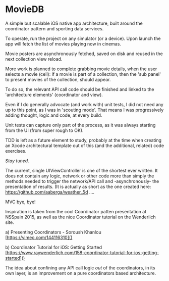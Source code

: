 # MovieDB
A simple but scalable iOS native app architecture, built around the coordinator pattern and sporting data services.

To operate, run the project on any simulator (or a device).
Upon launch the app will fetch the list of movies playing now in cinemas.

Movie posters are asynchronously fetched, saved on disk and reused in the next collection view reload.

More work is planned to complete grabbing movie details, when the user selects a movie (cell): if a movie is part of a collection, then the 'sub panel' to present movies of the collection, should appear.

To do so, the relevant API call code should be finished and linked to the 'architecture elements' (coordinator and view).

Even if I do generally advocate (and work with) unit tests, I did not need any up to this point, as I was in 'scouting mode'. That means I was progressively adding thought, logic and code, at every build.

Unit tests can capture only part of the process, as it was always starting from the UI (from super rough to OK).

TDD is left as a future element to study, probably at the time when creating an Xcode architectural template out of this (and the additional, related) code exercises.  

_Stay tuned._

The current, single UIViewController is one of the shortest ever written. 
It does not contain any logic, network or other code more than simply the methods needed to trigger the network/API call and -asynchronously- the presentation of results.
(It is actually as short as the one created here: https://github.com/aaberga/weather_5d ....

MVC bye, bye!

Inspiration is taken from the cool Coordinator patten presentation at NSSpain 2015, as well as the nice Coordinator tutorial on the Wenderlich site.

a) Presenting Coordinators - Soroush Khanlou
[https://vimeo.com/144116310]()

b) Coordinator Tutorial for iOS: Getting Started
[https://www.raywenderlich.com/158-coordinator-tutorial-for-ios-getting-started]()


The idea about confining any API call logic *out* of the coordinators, in its own layer, is an improvement on a pure coordinators based architecture.
